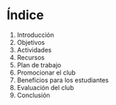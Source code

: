 # Índice
1. Introducción
2. Objetivos
3. Actividades
4. Recursos
5. Plan de trabajo
6. Promocionar el club
7. Beneficios para los estudiantes
8. Evaluación del club
9. Conclusión